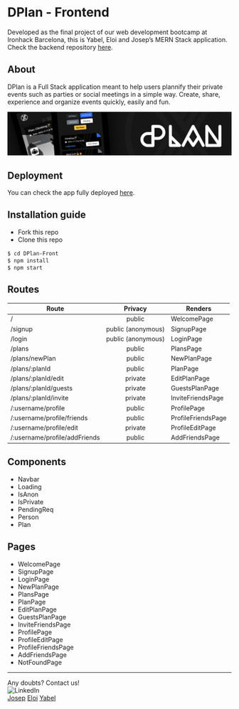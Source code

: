 # DPlan - Frontend

Developed as the final project of our web development bootcamp at Ironhack Barcelona, this is Yabel, Eloi and Josep’s MERN Stack application. Check the backend repository [here](https://github.com/PmplCode/DPlan-back).

## About

DPlan is a Full Stack application meant to help users plannify their private events such as parties or social meetings in a simple way. 
Create, share, experience and organize events quickly, easily and fun.

![Project banner.](/public/DPlan_Banner.png "Project banner.")

## Deployment

You can check the app fully deployed [here]( https://famous-brioche-240d75.netlify.app).


## Installation guide

- Fork this repo
- Clone this repo

```shell
$ cd DPlan-Front
$ npm install
$ npm start
```

## Routes

| Route                          |      Privacy       | Renders            |
| ------------------------------ | :----------------: | ------------------ |
| /                              |     public         | WelcomePage        |
| /signup                        | public (anonymous) | SignupPage         |
| /login                         | public (anonymous) | LoginPage          |
| /plans                         | public             | PlansPage          |
| /plans/newPlan                 | public             | NewPlanPage        |
| /plans/:planId                 | public             | PlanPage           |
| /plans/:planId/edit            | private            | EditPlanPage       |
| /plans/:planId/guests          | private            | GuestsPlanPage     |
| /plans/:planId/invite          | private            | InviteFriendsPage  |
| /:username/profile             | public             | ProfilePage        |
| /:username/profile/friends     | public             | ProfileFriendsPage |
| /:username/profile/edit        | private            | ProfileEditPage    |
| /:username/profile/addFriends  | public             | AddFriendsPage     |


## Components

- Navbar
- Loading
- IsAnon
- IsPrivate
- PendingReq
- Person
- Plan

## Pages

- WelcomePage
- SignupPage
- LoginPage
- NewPlanPage
- PlansPage
- PlanPage
- EditPlanPage
- GuestsPlanPage
- InviteFriendsPage
- ProfilePage
- ProfileEditPage
- ProfileFriendsPage
- AddFriendsPage
- NotFoundPage

---

Any doubts? Contact us!
<br>
<img width="20px" src="https://simpleicons.now.sh/linkedin/495f7e" alt="LinkedIn" />
</br>
<a href="https://www.linkedin.com/in/josepbp/">Josep</a>
<a href="https://www.linkedin.com/in/eloipampliegajose/">Eloi</a>
<a href=" http://www.linkedin.com/in/yabel-rodriguez">Yabel</a>


